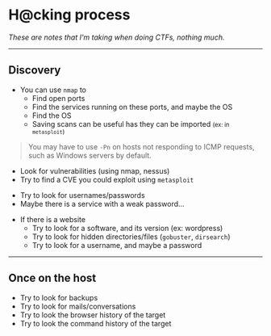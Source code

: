 # H@cking process

*These are notes that I'm taking when doing CTFs, nothing much.*

<hr class="sl">

## Discovery

<div class="row row-cols-md-2 mt-4"><div>

* You can use `nmap` to
    * Find open ports
    * Find the services running on these ports, and maybe the OS
    * Find the OS
    * Saving scans can be useful has they can be imported <small>(ex: in `metasploit`)</small>

> You may have to use `-Pn` on hosts not responding to ICMP requests, such as Windows servers by default.

* Look for vulnerabilities (using nmap, nessus)
* Try to find a CVE you could exploit using `metasploit`
</div><div>

* Try to look for usernames/passwords
* Maybe there is a service with a weak password...

<span></span>

* If there is a website
    * Try to look for a software, and its version (ex: wordpress)
    * Try to look for hidden directories/files (`gobuster`, `dirsearch`)
    * Try to look for a username, and maybe a password
</div></div>

<hr class="sr">

## Once on the host

<div class="row row-cols-md-2 mt-4"><div>

* Try to look for backups
* Try to look for mails/conversations
* Try to look the browser history of the target
* Try to look the command history of the target
</div><div>
</div></div>
